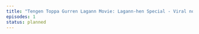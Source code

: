 ```yaml
---
title: "Tengen Toppa Gurren Lagann Movie: Lagann-hen Special - Viral no Amai Yume"
episodes: 1
status: planned
---
```


